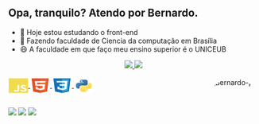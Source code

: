 ## Opa, tranquilo? Atendo por Bernardo.

- 🔭 Hoje estou estudando o front-end
- 💬 Fazendo faculdade de Ciencia da computação em Brasília
- 😄 A faculdade em que faço meu ensino superior é o  UNICEUB 

<div align="center">
  <a href="https://github.com/Bernardo2801">
  <img height="180em" src="https://github-readme-stats.vercel.app/api?username=Bernardo2801&show_icons=true&theme=dark&include_all_commits=true&count_private=true"/>
  <img height="180em" src="https://github-readme-stats.vercel.app/api/top-langs/?username=Bernardo2801&layout=compact&langs_count=7&theme=dark"/>
</div>

<div style="display: inline_block"><br>
  <img align="center" alt="Rafa-Js" height="30" width="40" src="https://raw.githubusercontent.com/devicons/devicon/master/icons/javascript/javascript-plain.svg">
  <img align="center" alt="Bernardo-HTML" height="30" width="40" src="https://raw.githubusercontent.com/devicons/devicon/master/icons/html5/html5-original.svg">
  <img align="center" alt="Bernardo-CSS" height="30" width="40" src="https://raw.githubusercontent.com/devicons/devicon/master/icons/css3/css3-original.svg">
  <img align="center" alt="Bernardo-Python" height="30" width="40" src="https://raw.githubusercontent.com/devicons/devicon/master/icons/python/python-original.svg">
  <img align="right" alt="Bernardo-pic" height="150" style="border-radius:50px;" src="https://cdn.discordapp.com/attachments/646398586547994627/1021791076232728666/caricatura.png">
  </div>

##

<div>
  <a href="https://www.instagram.com/bernardoaraujoalves_" target="_blank"><img src="https://img.shields.io/badge/-Instagram-%23E4405F?style=for-the-badge&logo=instagram&logoColor=white" target="_blank"></a>
  <a href = "mailto:bernardoaraujoalves@gmail.com"><img src="https://img.shields.io/badge/-Gmail-%23333?style=for-the-badge&logo=gmail&logoColor=white" target="_blank"></a>
  <a href="https://www.linkedin.com/in/bernardo-ara%C3%BAjo-alves-566711235" target="_blank"><img src="https://img.shields.io/badge/-LinkedIn-%230077B5?style=for-the-badge&logo=linkedin&logoColor=white" target="_blank"></a> 
</div>
